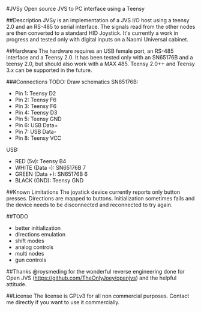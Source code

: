 #JVSy
Open source JVS to PC interface using a Teensy

##Description
JVSy is an implementation of a JVS I/O host using a teensy 2.0 and an RS-485 to serial interface. The signals read from the other nodes are then converted to a standard HID Joystick.
It's currently a work in progress and tested only with digital inputs on a Naomi Universal cabinet. 

##Hardware
The hardware requires an USB female port, an RS-485 interface and a Teensy 2.0. It has been tested only with an SN65176B and a teensy 2.0, but should also work with a MAX 485. Teensy 2.0++ and Teensy 3.x can be supported in the future.

###Connections
TODO: Draw schematics
SN65176B:
- Pin 1: Teensy D2
- Pin 2: Teensy F6
- Pin 3: Teensy F6
- Pin 4: Teensy D3
- Pin 5: Teensy GND
- Pin 6: USB Data+
- Pin 7: USB Data-
- Pin 8: Teensy VCC

USB:
- RED (5v): Teensy B4
- WHITE (Data -): SN65176B 7
- GREEN (Data +): SN65176B 6
- BLACK (GND): Teensy GND


##Known Limitations
The joystick device currently reports only button presses. Directions are mapped to buttons. 
Initialization sometimes fails and the device needs to be disconnected and reconnected to try again.

##TODO
- better initialization
- directions emulation
- shift modes 
- analog controls
- multi nodes
- gun controls

##Thanks
@roysmeding for the wonderful reverse engineering done for Open JVS (https://github.com/TheOnlyJoey/openjvs) and the helpful attitude.

##License
The license is GPLv3 for all non commercial purposes. 
Contact me directly if you want to use it commercially.